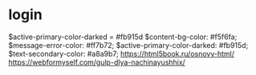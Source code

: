 # login

$active-primary-color-darked =  #fb915d
$content-bg-color: #f5f6fa;
$message-error-color: #ff7b72;
$active-primary-color-darked: #fb915d;
$text-secondary-color: #a8a9b7;
https://html5book.ru/osnovy-html/
https://webformyself.com/gulp-dlya-nachinayushhix/
